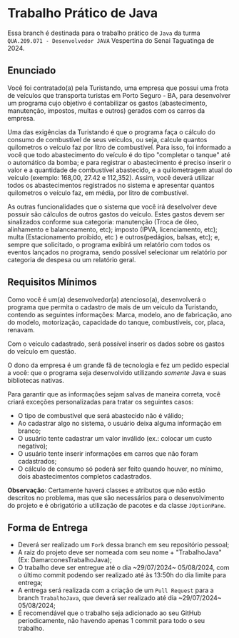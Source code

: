 # Trabalho Prático de Java 

Essa branch é destinada para o trabalho prático de ``` Java ``` da turma ```  QUA.209.071 - Desenvolvedor JAVA ``` Vespertina do Senai Taguatinga de 2024. 

## Enunciado

Você foi contratado(a) pela Turistando, uma empresa que possui uma frota de veículos que transporta turistas em Porto Seguro - BA, para desenvolver um programa cujo objetivo é contabilizar os gastos (abastecimento, manutenção, impostos, multas e outros) gerados com os carros da empresa.

Uma das exigências da Turistando é que o programa faça o cálculo do consumo de combustível de seus veículos, ou seja, calcule quantos quilometros o veículo faz por litro de combustível. Para isso, foi informado a você que todo abastecimento do veículo é do tipo "completar o tanque" até o automático da bomba; e para registrar o abastecimento é preciso inserir o valor e a quantidade de combustível abastecido, e a quilometragem atual do veículo (exemplo: 168,00, 27.42 e 112,352). Assim, você deverá utilizar todos os abastecimentos registrados no sistema e apresentar quantos quilometros o veículo faz, em média, por litro de combustível.

As outras funcionalidades que o sistema que você irá deselvolver deve possuir são cálculos de outros gastos do veículo. Estes gastos devem ser sinalizados conforme sua categoria:  manutenção (Troca de óleo, alinhamento e balanceamento, etc); imposto (IPVA, licenciamento, etc); multa (Estacionamento proibido, etc ) e outros(pedágios, balsas, etc); e, sempre que solicitado, o programa exibirá um relatório com todos os eventos lançados no programa, sendo possível selecionar um relatório por categoria de despesa ou um relatório geral.

## Requisitos Mínimos

Como você é um(a) desenvolvedor(a) atencioso(a), desenvolverá o programa que permita o cadastro de mais de um veículo da Turistando, contendo as seguintes informações: Marca, modelo, ano de fabricação, ano do modelo, motorização, capacidade do tanque, combustíveis, cor, placa, renavam.

Com o veículo cadastrado, será possível inserir os dados sobre os gastos do veículo em questão.

O dono da empresa é um grande fã de tecnologia e fez um pedido especial a você: que o programa seja desenvolvido utilizando <i>somente</i> Java e suas bibliotecas nativas.

Para garantir que as informações sejam salvas de maneira correta, você criará exceções personalizadas para tratar os seguintes casos:
- O tipo de combustível que será abastecido não é válido;
- Ao cadastrar algo no sistema, o usuário deixa alguma informação em branco;
- O usuário tente cadastrar um valor inválido (ex.: colocar um custo negativo);
- O usuário tente inserir informações em carros que não foram cadastrados;
- O cálculo de consumo só poderá ser feito quando houver, no mínimo, dois abastecimentos completos cadastrados.


**Observação**: Certamente haverá classes e atributos que não estão descritos no problema, mas que são necessários para o desenvolvimento do projeto e é obrigatório a utilização de pacotes e da classe `JOptionPane`.

## Forma de Entrega

- Deverá ser realizado um `Fork` dessa branch em seu repositório pessoal;
- A raiz do projeto deve ser nomeada com seu nome + "TrabalhoJava" (Ex: DamarconesTrabalhoJava);
- O trabalho deve ser entregue até o dia ~29/07/2024~ 05/08/2024, com o último commit podendo ser realizado até às 13:50h do dia limite para entrega;
- A entrega será realizada com a criação de um  `Pull Request` para a branch `TrabalhoJava`, que deverá ser realizado até dia ~29/07/2024~ 05/08/2024;
- É recomendável que o trabalho seja adicionado ao seu GitHub periodicamente, não havendo apenas 1 commit para todo o seu trabalho.